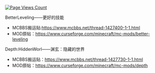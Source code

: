 [![Page Views Count](https://badges.toozhao.com/badges/01GTY5DXQCAC4ZXZE7K0F4V9WA/blue.svg)](https://badges.toozhao.com/stats/01GTY5DXQCAC4ZXZE7K0F4V9WA "Get your own page views count badge on badges.toozhao.com")

BetterLeveling——更好的技能
 - MCBBS搬运贴:https://www.mcbbs.net/thread-1427400-1-1.html
 - MOD原帖：https://www.curseforge.com/minecraft/mc-mods/better-leveling

Depth:HiddenWorl——渊玄：隐藏的世界
 - MCBBS搬运贴：https://www.mcbbs.net/thread-1427730-1-1.html
 - MOD原帖：https://www.curseforge.com/minecraft/mc-mods/depth
